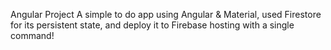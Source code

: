 Angular Project A simple to do app using Angular & Material, used Firestore for its persistent state, and deploy it to Firebase hosting with a single command!

